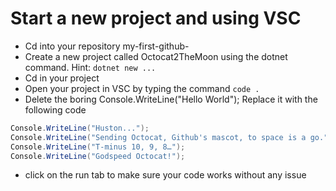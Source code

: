 # Start a new project and using VSC
- Cd into your repository my-first-github-<your-username>
- Create a new project called Octocat2TheMoon using the dotnet command. Hint: ```dotnet new ...```
- Cd in your project
- Open your project in VSC by typing the command ```code .```
- Delete the boring Console.WriteLine("Hello World"); Replace it with the following code

```C#
Console.WriteLine("Huston...");
Console.WriteLine("Sending Octocat, Github's mascot, to space is a go.")
Console.WriteLine("T-minus 10, 9, 8…");
Console.WriteLine("Godspeed Octocat!");
```

- click on the run tab to make sure your code works without any issue
